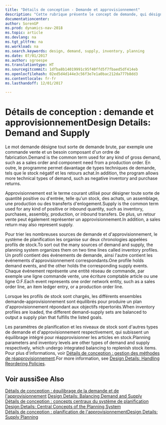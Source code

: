 ```yaml
---
title: "Détails de conception - Demande et approvisionnement"
description: "Cette rubrique présente le concept de demande, qui désigne toute sorte de demande brute, par exemple une commande vente et un besoin composant d'un ordre de fabrication."
documentationcenter: 
author: SorenGP
ms.prod: dynamics-nav-2018
ms.topic: article
ms.devlang: na
ms.tgt_pltfrm: na
ms.workload: na
ms.search.keywords: design, demand, supply, inventory, planning
ms.date: 07/01/2017
ms.author: sgroespe
ms.translationtype: HT
ms.sourcegitcommit: 1dfba8b14019991c95f40ffd5f7fbaed5df414eb
ms.openlocfilehash: 02ed5d4d144e3c56f3e7e1a0bac212da777b8dd3
ms.contentlocale: fr-fr
ms.lasthandoff: 12/01/2017

---
```

# <a name="design-details-demand-and-supply"></a><span data-ttu-id="48998-103">Détails de conception : demande et approvisionnement</span><span class="sxs-lookup"><span data-stu-id="48998-103">Design Details: Demand and Supply</span></span>
<span data-ttu-id="48998-104">Le mot demande désigne tout sorte de demande brute, par exemple une commande vente et un besoin composant d'un ordre de fabrication.</span><span class="sxs-lookup"><span data-stu-id="48998-104">Demand is the common term used for any kind of gross demand, such as a sales order and component need from a production order.</span></span> <span data-ttu-id="48998-105">En outre, le programme permet davantage de types techniques de demande, tels que le stock négatif et les retours achat.</span><span class="sxs-lookup"><span data-stu-id="48998-105">In addition, the program allows more technical types of demand, such as negative inventory and purchase returns.</span></span>  
  
<span data-ttu-id="48998-106">Approvisionnement est le terme courant utilisé pour désigner toute sorte de quantité positive ou d'entrée, telle qu'un stock, des achats, un assemblage, une production ou des transferts d'enlogement.</span><span class="sxs-lookup"><span data-stu-id="48998-106">Supply is the common term used for any kind of positive or inbound quantity, such as inventory, purchases, assembly, production, or inbound transfers.</span></span> <span data-ttu-id="48998-107">De plus, un retour vente peut également représenter un approvisionnement.</span><span class="sxs-lookup"><span data-stu-id="48998-107">In addition, a sales return may also represent supply.</span></span>  
  
<span data-ttu-id="48998-108">Pour trier les nombreuses sources de demande et d'approvisionnement, le système de planification les organise sur deux chronologies appelées profils de stock.</span><span class="sxs-lookup"><span data-stu-id="48998-108">To sort out the many sources of demand and supply, the planning system organizes them on two time lines called inventory profiles.</span></span> <span data-ttu-id="48998-109">Un profil contient des événements de demande, ainsi l'autre contient les événements d'approvisionnement correspondants.</span><span class="sxs-lookup"><span data-stu-id="48998-109">One profile holds demand events, and the other holds the corresponding supply events.</span></span> <span data-ttu-id="48998-110">Chaque événement représente une entité réseau de commande, par exemple une ligne commande vente, une écriture comptable article ou une ligne O.F.</span><span class="sxs-lookup"><span data-stu-id="48998-110">Each event represents one order network entity, such as a sales order line, an item ledger entry, or a production order line.</span></span>  
  
<span data-ttu-id="48998-111">Lorsque les profils de stock sont chargés, les différents ensembles demande-approvisionnement sont équilibrés pour produire un plan d'approvisionnement répondant aux objectifs répertoriés.</span><span class="sxs-lookup"><span data-stu-id="48998-111">When inventory profiles are loaded, the different demand-supply sets are balanced to output a supply plan that fulfills the listed goals.</span></span>  
  
<span data-ttu-id="48998-112">Les paramètres de planification et les niveaux de stock sont d'autres types de demande et d'approvisionnement respectivement, qui subissent un équilibrage intégré pour réapprovisionner les articles en stock.</span><span class="sxs-lookup"><span data-stu-id="48998-112">Planning parameters and inventory levels are other types of demand and supply respectively, which undergo integrated balancing to replenish stock items.</span></span> <span data-ttu-id="48998-113">Pour plus d'informations, voir [Détails de conception : gestion des méthodes de réapprovisionnement](design-details-handling-reordering-policies.md).</span><span class="sxs-lookup"><span data-stu-id="48998-113">For more information, see [Design Details: Handling Reordering Policies](design-details-handling-reordering-policies.md).</span></span>  
  
## <a name="see-also"></a><span data-ttu-id="48998-114">Voir aussi</span><span class="sxs-lookup"><span data-stu-id="48998-114">See Also</span></span>  
<span data-ttu-id="48998-115">[Détails de conception : équilibrage de la demande et de l'approvisionnement](design-details-balancing-demand-and-supply.md) </span><span class="sxs-lookup"><span data-stu-id="48998-115">[Design Details: Balancing Demand and Supply](design-details-balancing-demand-and-supply.md) </span></span>  
<span data-ttu-id="48998-116">[Détails de conception : concepts centraux du système de planification](design-details-central-concepts-of-the-planning-system.md) </span><span class="sxs-lookup"><span data-stu-id="48998-116">[Design Details: Central Concepts of the Planning System](design-details-central-concepts-of-the-planning-system.md) </span></span>  
[<span data-ttu-id="48998-117">Détails de conception : planification de l'approvisionnement</span><span class="sxs-lookup"><span data-stu-id="48998-117">Design Details: Supply Planning</span></span>](design-details-supply-planning.md)
